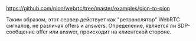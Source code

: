 https://github.com/pion/webrtc/tree/master/examples/pion-to-pion


Таким образом, этот сервер действует как "ретранслятор" WebRTC сигналов, не различая offers и answers. Определение, является ли SDP-сообщение offer или answer, происходит на клиентской стороне.